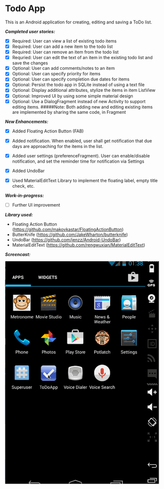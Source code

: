 Todo App
=============

This is an Android application for creating, editing and saving a ToDo list.

**_Completed user stories:_**

- [x] Required: User can view a list of existing todo items
- [x] Required: User can add a new item to the todo list
- [x] Required: User can remove an item from the todo list 
- [x] Requried: User can edit the text of an item in the existing todo list and save the changes
- [x] Optional: User can add comments/notes to an item
- [x] Optional: User can specify priority for items
- [x] Optional: User can specify completion due dates for items 
- [x] Optional: Persist the todo app in SQLite instead of using a text file
- [x] Optional: Display additional attributes, stylize the items in item ListView
- [x] Optional: Improved UI by using some simple material design
- [x] Optional: Use a DialogFragment instead of new Activity to support editing items.
#####Note:
Both adding new and editing existing items are implemented by sharing the same code, in Fragment

**_New Enhancements:_**

- [x] Added Floating Action Button (FAB)
- [x] Added notification. When enabled, user shall get notification that due days are approaching for the items in the list.
- [x] Added user settings (preferenceFragment). User can enable/disable notification, and set the reminder time for notification via Settings
- [x] Added UndoBar
- [x] Used MaterialEditText Library to implement the floating label, empty title check, etc.


**_Work-in-progress:_**

- [ ] Further UI improvement


**_Library used:_**

- Floating Action Button (https://github.com/makovkastar/FloatingActionButton)
- ButterKnife (https://github.com/JakeWharton/butterknife)
- UndoBar (https://github.com/jenzz/Android-UndoBar)
- MaterialEditText (https://github.com/rengwuxian/MaterialEditText)



**_Screencast:_**

![screenshot](https://github.com/fengsterooni/todoapp/blob/master/todoapp.gif)
